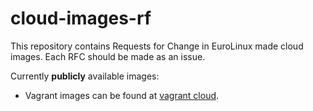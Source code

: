 # cloud-images-rf
This repository contains Requests for Change in EuroLinux made cloud images.
Each RFC should be made as an issue.

Currently **publicly** available images:

- Vagrant images can be found at [vagrant cloud](https://app.vagrantup.com/eurolinux-vagrant).
